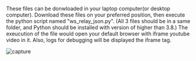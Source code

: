 These files can be donwloaded in your laptop computer(or desktop computer).
Download these files on your preferred position, then execute the python script named "ws_relay_json.py".
(All 3 files should be in a same folder, and Python should be installed with version of higher than 3.8.)
The exeucution of the file would open your default browser with iframe youtube video in it.
Also, logs for debugging will be displayed the iframe tag.



![capture](https://user-images.githubusercontent.com/39119468/154277779-c738450c-f86d-43da-a8c0-ac90a2f9f3da.JPG)

